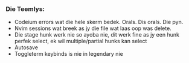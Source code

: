 ### Die Teemlys:

 - Codeium errors wat die hele skerm bedek. Orals. Dis orals. Die pyn.
 - Nvim sessions wat breek as jy die file wat laas oop was delete.
 - Die stage hunk werk nie so ayoba nie, dit werk fine as jy een hunk perfek select, ek wil multiple/partial hunks kan select
 - Autosave
 - Toggleterm keybinds is nie in legendary nie
